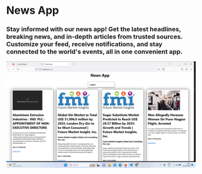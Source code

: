 # News App
### Stay informed with our news app! Get the latest headlines, breaking news, and in-depth articles from trusted sources. Customize your feed, receive notifications, and stay connected to the world's events, all in one convenient app.
<img src="./src//Screenshot (43).png">